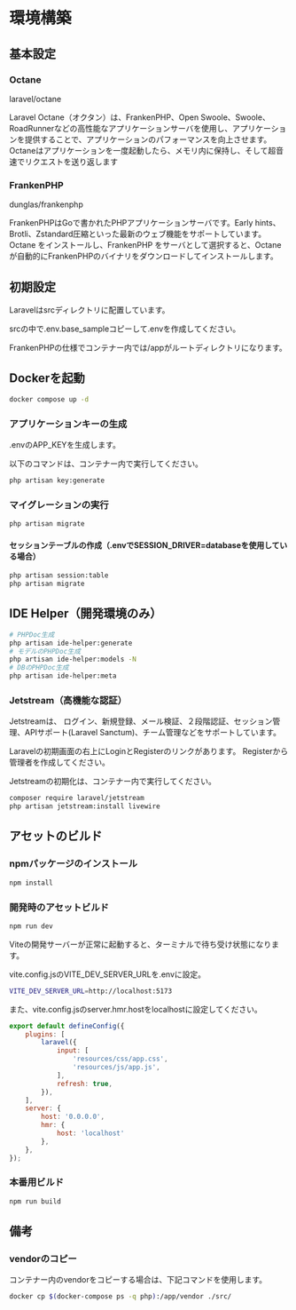 # 環境構築

## 基本設定

### Octane

laravel/octane

Laravel Octane（オクタン）は、FrankenPHP、Open Swoole、Swoole、RoadRunnerなどの高性能なアプリケーションサーバを使用し、アプリケーションを提供することで、アプリケーションのパフォーマンスを向上させます。Octaneはアプリケーションを一度起動したら、メモリ内に保持し、そして超音速でリクエストを送り返します

### FrankenPHP

dunglas/frankenphp

FrankenPHPはGoで書かれたPHPアプリケーションサーバです。Early hints、Brotli、Zstandard圧縮といった最新のウェブ機能をサポートしています。Octane をインストールし、FrankenPHP をサーバとして選択すると、Octaneが自動的にFrankenPHPのバイナリをダウンロードしてインストールします。

## 初期設定

Laravelはsrcディレクトリに配置しています。

srcの中で.env.base_sampleコピーして.envを作成してください。

FrankenPHPの仕様でコンテナー内では/appがルートディレクトリになります。

## Dockerを起動

```sh
docker compose up -d
```

### アプリケーションキーの生成

.envのAPP_KEYを生成します。

以下のコマンドは、コンテナー内で実行してください。

```sh
php artisan key:generate
```

### マイグレーションの実行

```sh
php artisan migrate
```


#### セッションテーブルの作成（.envでSESSION_DRIVER=databaseを使用している場合）

```sh
php artisan session:table
php artisan migrate
```

## IDE Helper（開発環境のみ）

```sh
# PHPDoc生成
php artisan ide-helper:generate
# モデルのPHPDoc生成
php artisan ide-helper:models -N
# DBのPHPDoc生成
php artisan ide-helper:meta
```

### Jetstream（高機能な認証）

Jetstreamは、 ログイン、新規登録、メール検証、２段階認証、セッション管理、APIサポート(Laravel Sanctum)、チーム管理などをサポートしています。

Laravelの初期画面の右上にLoginとRegisterのリンクがあります。
Registerから管理者を作成してください。

Jetstreamの初期化は、コンテナー内で実行してください。

```sh
composer require laravel/jetstream
php artisan jetstream:install livewire
```

## アセットのビルド

### npmパッケージのインストール

```sh
npm install
```

### 開発時のアセットビルド

```sh
npm run dev
```

Viteの開発サーバーが正常に起動すると、ターミナルで待ち受け状態になります。

vite.config.jsのVITE_DEV_SERVER_URLを.envに設定。

```sh
VITE_DEV_SERVER_URL=http://localhost:5173
```

また、vite.config.jsのserver.hmr.hostをlocalhostに設定してください。

```js
export default defineConfig({
    plugins: [
        laravel({
            input: [
                'resources/css/app.css',
                'resources/js/app.js',
            ],
            refresh: true,
        }),
    ],
    server: {
        host: '0.0.0.0',
        hmr: {
            host: 'localhost'
        },
    },
});
```

### 本番用ビルド

```sh
npm run build
```

## 備考

### vendorのコピー

コンテナー内のvendorをコピーする場合は、下記コマンドを使用します。

```sh
docker cp $(docker-compose ps -q php):/app/vendor ./src/
```
